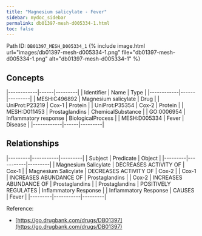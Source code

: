 ```yaml
---
title: "Magnesium salicylate - Fever"
sidebar: mydoc_sidebar
permalink: db01397-mesh-d005334-1.html
toc: false 
---
```



Path ID: `DB01397_MESH_D005334_1`
{% include image.html url="images/db01397-mesh-d005334-1.png" file="db01397-mesh-d005334-1.png" alt="db01397-mesh-d005334-1" %}

## Concepts

|------------|------|---------|
| Identifier | Name | Type    |
|------------|------|---------|
| MESH:C496892 | Magnesium salicylate | Drug |
| UniProt:P23219 | Cox-1 | Protein |
| UniProt:P35354 | Cox-2 | Protein |
| MESH:D011453 | Prostaglandins | ChemicalSubstance |
| GO:0006954 | Inflammatory response | BiologicalProcess |
| MESH:D005334 | Fever | Disease |
|------------|------|---------|

## Relationships

|---------|-----------|---------|
| Subject | Predicate | Object  |
|---------|-----------|---------|
| Magnesium Salicylate | DECREASES ACTIVITY OF | Cox-1 |
| Magnesium Salicylate | DECREASES ACTIVITY OF | Cox-2 |
| Cox-1 | INCREASES ABUNDANCE OF | Prostaglandins |
| Cox-2 | INCREASES ABUNDANCE OF | Prostaglandins |
| Prostaglandins | POSITIVELY REGULATES | Inflammatory Response |
| Inflammatory Response | CAUSES | Fever |
|---------|-----------|---------|

Reference: 
  - [https://go.drugbank.com/drugs/DB01397](https://go.drugbank.com/drugs/DB01397)
